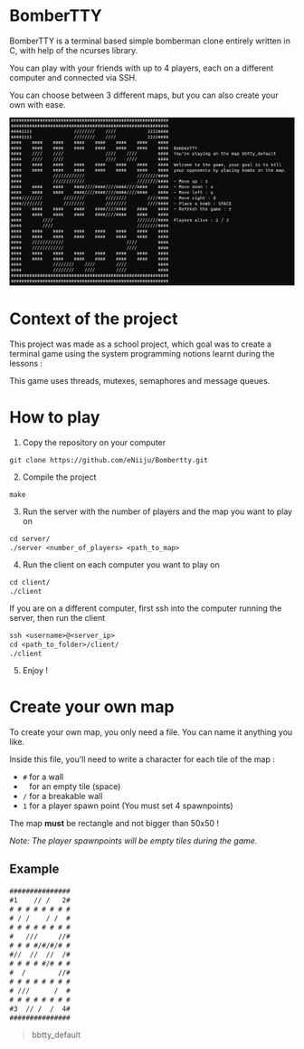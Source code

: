 # BomberTTY

BomberTTY is a terminal based simple bomberman clone entirely written in C, with
help of the ncurses library.

You can play with your friends with up to 4 players, each on a different computer
and connected via SSH.

You can choose between 3 different maps, but you can also create your own with ease.

![Screenshot](./assets/screenshot.png)

# Context of the project

This project was made as a school project, which goal was to create a terminal
game using the system programming notions learnt during the lessons :

This game uses threads, mutexes, semaphores and message queues.

# How to play

1. Copy the repository on your computer

```
git clone https://github.com/eNiiju/Bombertty.git
```

2. Compile the project

```
make
```

3. Run the server with the number of players and the map you want to play on

```
cd server/
./server <number_of_players> <path_to_map>
```

4. Run the client on each computer you want to play on

```
cd client/
./client
```

If you are on a different computer, first ssh into the computer running the server, then run the client

```
ssh <username>@<server_ip>
cd <path_to_folder>/client/
./client
```

5. Enjoy !

# Create your own map

To create your own map, you only need a file.
You can name it anything you like.

Inside this file, you'll need to write a character for each tile of the map :
- `#` for a wall
- ` ` for an empty tile (space)
- `/` for a breakable wall
- `1` for a player spawn point (You must set 4 spawnpoints)

The map **must** be rectangle and not bigger than 50x50 !

*Note: The player spawnpoints will be empty tiles during the game.*

## Example

```
###############
#1    // /   2#
# # # # # # # #
# / /    / /  #
# # # # # # # #
#   ///     //#
# # # #/#/#/# #
#//  //  //  /#
# # # # #/# # #
#  /        //#
# # # # # # # #
# ///      /  #
# # # # # # # #
#3  // /  /  4#
###############
```
> bbtty_default
